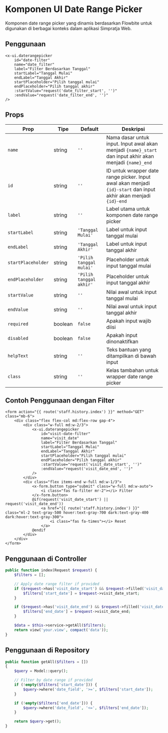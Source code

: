 # Komponen UI Date Range Picker

Komponen date range picker yang dinamis berdasarkan Flowbite untuk digunakan di berbagai konteks dalam aplikasi Simpratja Web.

## Penggunaan

```blade
<x-ui.daterangepicker
    id="date-filter"
    name="date_filter"
    label="Filter Berdasarkan Tanggal"
    startLabel="Tanggal Mulai"
    endLabel="Tanggal Akhir"
    startPlaceholder="Pilih tanggal mulai"
    endPlaceholder="Pilih tanggal akhir"
    :startValue="request('date_filter_start', '')"
    :endValue="request('date_filter_end', '')"
/>
```

## Props

| Prop               | Tipe    | Default                 | Deskripsi                                                                                                        |
| ------------------ | ------- | ----------------------- | ---------------------------------------------------------------------------------------------------------------- |
| `name`             | string  | `''`                    | Nama dasar untuk input. Input awal akan menjadi `{name}_start` dan input akhir akan menjadi `{name}_end`         |
| `id`               | string  | `''`                    | ID untuk wrapper date range picker. Input awal akan menjadi `{id}-start` dan input akhir akan menjadi `{id}-end` |
| `label`            | string  | `''`                    | Label utama untuk komponen date range picker                                                                     |
| `startLabel`       | string  | `'Tanggal Mulai'`       | Label untuk input tanggal mulai                                                                                  |
| `endLabel`         | string  | `'Tanggal Akhir'`       | Label untuk input tanggal akhir                                                                                  |
| `startPlaceholder` | string  | `'Pilih tanggal mulai'` | Placeholder untuk input tanggal mulai                                                                            |
| `endPlaceholder`   | string  | `'Pilih tanggal akhir'` | Placeholder untuk input tanggal akhir                                                                            |
| `startValue`       | string  | `''`                    | Nilai awal untuk input tanggal mulai                                                                             |
| `endValue`         | string  | `''`                    | Nilai awal untuk input tanggal akhir                                                                             |
| `required`         | boolean | `false`                 | Apakah input wajib diisi                                                                                         |
| `disabled`         | boolean | `false`                 | Apakah input dinonaktifkan                                                                                       |
| `helpText`         | string  | `''`                    | Teks bantuan yang ditampilkan di bawah input                                                                     |
| `class`            | string  | `''`                    | Kelas tambahan untuk wrapper date range picker                                                                   |

## Contoh Penggunaan dengan Filter

```blade
<form action="{{ route('staff.history.index') }}" method="GET" class="mb-6">
    <div class="flex flex-col md:flex-row gap-4">
        <div class="w-full md:w-2/3">
            <x-ui.daterangepicker
                id="visit-date-filter"
                name="visit_date"
                label="Filter Berdasarkan Tanggal"
                startLabel="Tanggal Mulai"
                endLabel="Tanggal Akhir"
                startPlaceholder="Pilih tanggal mulai"
                endPlaceholder="Pilih tanggal akhir"
                :startValue="request('visit_date_start', '')"
                :endValue="request('visit_date_end', '')"
            />
        </div>
        <div class="flex items-end w-full md:w-1/3">
            <x-form.button type="submit" class="w-full md:w-auto">
                <i class="fas fa-filter mr-2"></i> Filter
            </x-form.button>
            @if(request('visit_date_start') || request('visit_date_end'))
                <a href="{{ route('staff.history.index') }}" class="ml-2 text-gray-500 hover:text-gray-700 dark:text-gray-400 dark:hover:text-gray-300">
                    <i class="fas fa-times"></i> Reset
                </a>
            @endif
        </div>
    </div>
</form>
```

## Penggunaan di Controller

```php
public function index(Request $request) {
    $filters = [];

    // Apply date range filter if provided
    if ($request->has('visit_date_start') && $request->filled('visit_date_start')) {
        $filters['start_date'] = $request->visit_date_start;
    }

    if ($request->has('visit_date_end') && $request->filled('visit_date_end')) {
        $filters['end_date'] = $request->visit_date_end;
    }

    $data = $this->service->getAll($filters);
    return view('your.view', compact('data'));
}
```

## Penggunaan di Repository

```php
public function getAll($filters = [])
{
    $query = Model::query();

    // Filter by date range if provided
    if (!empty($filters['start_date'])) {
        $query->where('date_field', '>=', $filters['start_date']);
    }

    if (!empty($filters['end_date'])) {
        $query->where('date_field', '<=', $filters['end_date']);
    }

    return $query->get();
}
```

